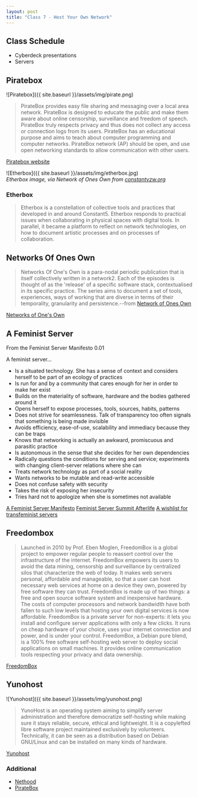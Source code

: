 ```yaml
---
layout: post
title: "Class 7 - Host Your Own Network"
---
```


## Class Schedule

- Cyberdeck presentations
- Servers


## Piratebox

![Piratebox]({{ site.baseurl }}/assets/img/pirate.png)  

>  PirateBox provides easy file sharing and messaging over a local area network.
> PirateBox is designed to educate the public and make them aware about online censorship, surveillance and freedom of speech.
> PirateBox truly respects privacy and thus does not collect any access or connection logs from its users.
> PirateBox has an educational purpose and aims to teach about computer programming and computer networks.
> PirateBox network (AP) should be open, and use open networking standards to allow communication with other users.

[Piratebox website](https://piratebox.cc/)

![Etherbox]({{ site.baseurl }}/assets/img/etherbox.jpg)  
*Etherbox image, via Network of Ones Own from [constantvzw.org](https://networksofonesown.constantvzw.org/etherbox/manual.html#etherbox-experiences)*

### Etherbox

> Etherbox is a constellation of collective tools and practices that developed in and around Constant5. Etherbox responds to practical issues when collaborating in physical spaces with digital tools. In parallel, it became a platform to reflect on network technologies, on how to document artistic processes and on processes of collaboration.

## Networks Of Ones Own

> Networks Of One's Own is a para-nodal periodic publication that is itself collectively written in a network2. Each of the episodes is thought of as the 'release' of a specific software stack, contextualised in its specific practice. The series aims to document a set of tools, experiences, ways of working that are diverse in terms of their temporality, granularity and persistence.--from [Network of Ones Own](https://networksofonesown.constantvzw.org/etherbox/manual.html)

[Networks of One's Own](https://networksofonesown.constantvzw.org/etherbox/manual.html#etherbox-experiences)

## A Feminist Server

From the Feminist Server Manifesto 0.01

A feminist server… 

* Is a situated technology. She has a sense of context and considers herself to be part of an ecology of practices
* Is run for and by a community that cares enough for her in order to make her exist
* Builds on the materiality of software, hardware and the bodies gathered around it
* Opens herself to expose processes, tools, sources, habits, patterns
* Does not strive for seamlessness. Talk of transparency too often signals that something is being made invisible
* Avoids efficiency, ease-of-use, scalability and immediacy because they can be traps
* Knows that networking is actually an awkward, promiscuous and parasitic practice
* Is autonomous in the sense that she decides for her own dependencies
* Radically questions the conditions for serving and service; experiments with changing client-server relations where she can
* Treats network technology as part of a social reality
* Wants networks to be mutable and read-write accessible
* Does not confuse safety with security
* Takes the risk of exposing her insecurity
* Tries hard not to apologize when she is sometimes not available

[A Feminist Server Manifesto](https://hub.xpub.nl/systers/mediawiki/index.php?title=A_Feminist_Server_Manifesto)
[Feminist Server Summit Afterlife](https://areyoubeingserved.constantvzw.org/Summit_afterlife.xhtml)
[A wishlist for transfeminist servers](https://www.bakonline.org/prospections/a-wishlist-for-transfeminist-servers/)

## Freedombox

> Launched in 2010 by Prof. Eben Moglen, FreedomBox is a global project to empower regular people to reassert control over the infrastructure of the internet. FreedomBox empowers its users to avoid the data mining, censorship and surveillance by centralized silos that characterize the web of today. It makes web servers personal, affordable and manageable, so that a user can host necessary web services at home on a device they own, powered by free software they can trust.
> FreedomBox is made up of two things: a free and open source software system and inexpensive hardware. The costs of computer processors and network bandwidth have both fallen to such low levels that hosting your own digital services is now affordable.
> FreedomBox is a private server for non-experts: it lets you install and configure server applications with only a few clicks. It runs on cheap hardware of your choice, uses your internet connection and power, and is under your control. 
>  FreedomBox, a Debian pure blend, is a 100% free software self-hosting web server to deploy social applications on small machines. It provides online communication tools respecting your privacy and data ownership. 

[FreedomBox](https://freedombox.org/)

## Yunohost

![Yunohost]({{ site.baseurl }}/assets/img/yunohost.png)  

> YunoHost is an operating system aiming to simplify server administration and therefore democratize self-hosting while making sure it stays reliable, secure, ethical and lightweight. It is a copylefted libre software project maintained exclusively by volunteers. Technically, it can be seen as a distribution based on Debian GNU/Linux and can be installed on many kinds of hardware.

[Yunohost](https://yunohost.org/en/whatsyunohost)

### Additional

* [Nethood](http://nethood.org/links/)
* [PirateBox](https://piratebox.cc/start)
